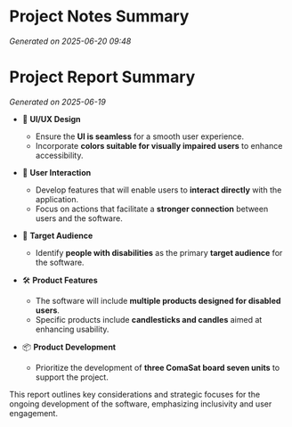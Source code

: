 # Project Notes Summary

*Generated on 2025-06-20 09:48*

# Project Report Summary

*Generated on 2025-06-19*

- 🎨 **UI/UX Design**
  - Ensure the **UI is seamless** for a smooth user experience.
  - Incorporate **colors suitable for visually impaired users** to enhance accessibility.

- 🔗 **User Interaction**
  - Develop features that will enable users to **interact directly** with the application.
  - Focus on actions that facilitate a **stronger connection** between users and the software.

- 👥 **Target Audience**
  - Identify **people with disabilities** as the primary **target audience** for the software.

- 🛠️ **Product Features**
  - The software will include **multiple products designed for disabled users**.
  - Specific products include **candlesticks and candles** aimed at enhancing usability.

- 📦 **Product Development**
  - Prioritize the development of **three ComaSat board seven units** to support the project.

This report outlines key considerations and strategic focuses for the ongoing development of the software, emphasizing inclusivity and user engagement.